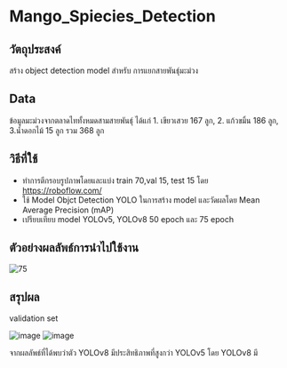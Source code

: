 # Mango_Spiecies_Detection
## วัตถุประสงค์
สร้าง object detection model สำหรับ การแยกสายพันธ์ุมะม่วง
## Data
ข้อมูลมะม่วงจากตลาดไททั้งหมดสามสายพันธุ์ ได้แก่ 1. เขียวเสวย 167 ลูก, 2. แก้วขมิ้น 186 ลูก, 3.น้ำดอกไม้ 15 ลูก รวม 368 ลูก
## วิธีที่ใช้
- ทำการตีกรอบรูปภาพโดยและแบ่ง train 70,val 15, test 15 โดย https://roboflow.com/
- ใช้ Model Objct Detection YOLO ในการสร้าง model และวัดผลโดย Mean Average Precision (mAP)
- เปรียบเทียบ model YOLOv5, YOLOv8 50 epoch และ 75 epoch

## ตัวอย่างผลลัพธ์การนำไปใช้งาน
![75](https://github.com/kittipat7/Mango_Spiecies_Detection/assets/97491541/789baa86-3726-433f-a7cd-0ea1b2e5ebb8)

## สรุปผล
validation set

![image](https://github.com/kittipat7/Mango_Spiecies_Detection/assets/97491541/e3ed6b80-42e9-4402-8a82-f50b2306c7a1) 	![image](https://github.com/kittipat7/Mango_Spiecies_Detection/assets/97491541/113916c7-251a-492d-baa1-82a6cef9a661)

จากผลลัพธ์ที่ได้พบว่าตัว YOLOv8 มีประสิทธิภาพที่สูงกว่า YOLOv5 โดย YOLOv8 มี

